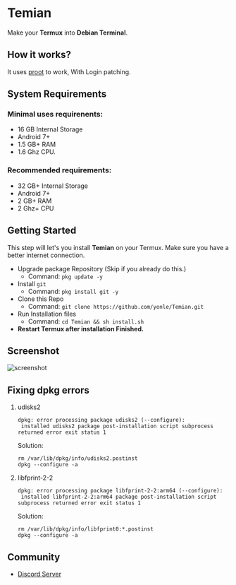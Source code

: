 # Temian
Make your **Termux** into **Debian Terminal**. 

## How it works?
It uses [proot](https://github.com/termux/proot) to work, With Login patching.

## System Requirements
### **Minimal** uses requirenents:
  - 16 GB Internal Storage
  - Android 7+
  - 1.5 GB+ RAM
  - 1.6 Ghz CPU. 
### ****Recommended**** requirements:
  - 32 GB+ Internal Storage
  - Android 7+
  - 2 GB+ RAM
  - 2 Ghz+ CPU

## Getting Started
This step will let's you install **Temian** on your Termux. Make sure you have a better internet connection. 
 - Upgrade package Repository (Skip if you already do this.) 
   - Command: `pkg update -y`
 - Install `git`
   - Command: `pkg install git -y`
 - Clone this Repo
   - Command: `git clone https://github.com/yonle/Temian.git`
 - Run Installation files
   - Command: `cd Temian && sh install.sh`
 - **Restart Termux after installation Finished.**

## Screenshot
![screenshot](https://temian.glitch.me/assets/screenshot.jpg) 
## Fixing dpkg errors

1. udisks2
   ```
   dpkg: error processing package udisks2 (--configure):
    installed udisks2 package post-installation script subprocess returned error exit status 1
   ```
   Solution:
   ```
   rm /var/lib/dpkg/info/udisks2.postinst
   dpkg --configure -a
   ```
2. libfprint-2-2
   ```
   dpkg: error processing package libfprint-2-2:arm64 (--configure):
    installed libfprint-2-2:arm64 package post-installation script subprocess returned error exit status 1
   ```
   Solution:
   ```
   rm /var/lib/dpkg/info/libfprint0:*.postinst
   dpkg --configure -a
   ```

## Community
 - [Discord Server](https://discord.gg/9S3ZCDR) 
